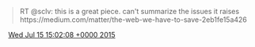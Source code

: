 > RT @sclv: this is a great piece\. can't summarize the issues it raises https://medium\.com/matter/the\-web\-we\-have\-to\-save\-2eb1fe15a426

<img src="../../media/tweet.ico" width="12" /> [Wed Jul 15 15:02:08 +0000 2015](https://twitter.com/DromerDenker/status/621333935298056194)
